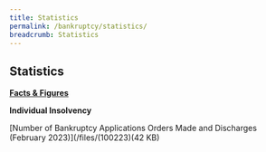 ```yaml
---
title: Statistics
permalink: /bankruptcy/statistics/
breadcrumb: Statistics
---
```

Statistics
---

<u><b>Facts & Figures</b></u>

**Individual Insolvency**

[Number of Bankruptcy Applications Orders Made and Discharges (February 2023)](/files/(100223)[](/files/(Feb20239MAR23)NumberofBankruptcyApplicationsOrdersMadeandDischarges(February2023).pdf)(42 KB)